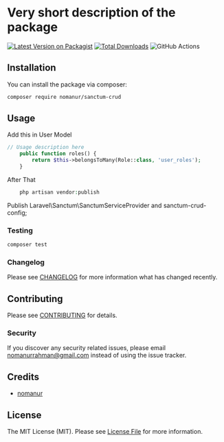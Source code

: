 # Very short description of the package

[![Latest Version on Packagist](https://img.shields.io/packagist/v/nomanur/sanctum-crud.svg?style=flat-square)](https://packagist.org/packages/nomanur/sanctum-crud)
[![Total Downloads](https://img.shields.io/packagist/dt/nomanur/sanctum-crud.svg?style=flat-square)](https://packagist.org/packages/nomanur/sanctum-crud)
![GitHub Actions](https://github.com/nomanur/sanctum-crud/actions/workflows/main.yml/badge.svg)

## Installation

You can install the package via composer:

```bash
composer require nomanur/sanctum-crud
```

## Usage

Add this in User Model
```php
// Usage description here
    public function roles() {
        return $this->belongsToMany(Role::class, 'user_roles');
    }
```
After That
```php
    php artisan vendor:publish
```
Publish Laravel\Sanctum\SanctumServiceProvider and sanctum-crud-config;

### Testing

```bash
composer test
```

### Changelog

Please see [CHANGELOG](CHANGELOG.md) for more information what has changed recently.

## Contributing

Please see [CONTRIBUTING](CONTRIBUTING.md) for details.

### Security

If you discover any security related issues, please email nomanurrahman@gmail.com instead of using the issue tracker.

## Credits

-   [nomanur](https://github.com/nomanur)

## License

The MIT License (MIT). Please see [License File](LICENSE.md) for more information.
